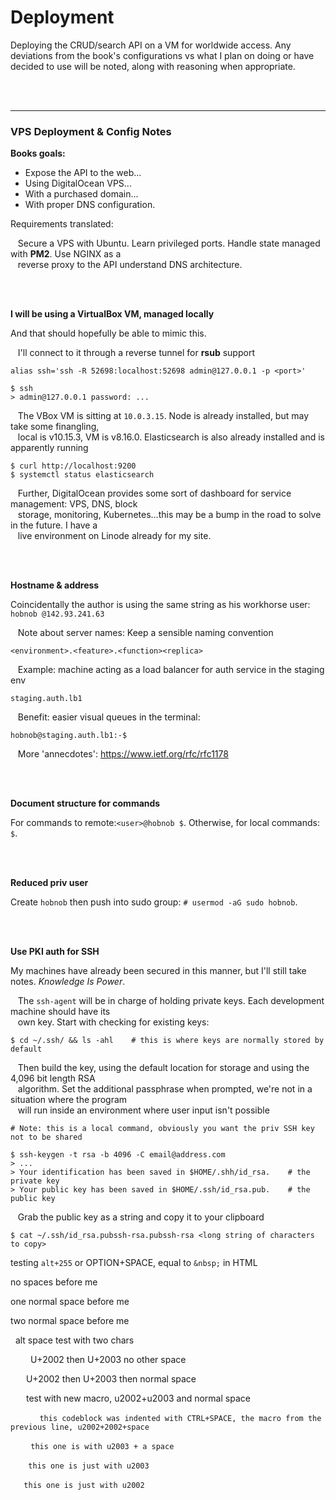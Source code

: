 # Deployment

Deploying the CRUD/search API on a VM for worldwide access. Any deviations from the book's configurations vs what
I plan on doing or have decided to use will be noted, along with reasoning when appropriate.

<br><br>



--------------------------------------------------------------------------------
### VPS Deployment & Config Notes

__Books goals:__

- Expose the API to the web...
- Using DigitalOcean VPS...
- With a purchased domain...
- With proper DNS configuration.

Requirements translated: <br>

&nbsp;&nbsp; Secure a VPS with Ubuntu. Learn privileged ports. Handle state managed with __PM2__. Use NGINX as a<br>
&nbsp;&nbsp; reverse proxy to the API understand DNS architecture.

<br><br>



__I will be using a VirtualBox VM, managed locally__

And that should hopefully be able to mimic this.

&nbsp;&nbsp; I'll connect to it through a reverse tunnel for __rsub__ support

  ```
  alias ssh='ssh -R 52698:localhost:52698 admin@127.0.0.1 -p <port>'

  $ ssh
  > admin@127.0.0.1 password: ...
  ```

&nbsp;&nbsp; The VBox VM is sitting at `10.0.3.15`. Node is already installed, but may take some finangling, <br>
&nbsp;&nbsp; local is v10.15.3, VM is v8.16.0. Elasticsearch is also already installed and is apparently running

  ```
  $ curl http://localhost:9200
  $ systemctl status elasticsearch
  ```

&nbsp;&nbsp; Further, DigitalOcean provides some sort of dashboard for service management: VPS, DNS, block <br>
&nbsp;&nbsp; storage, monitoring, Kubernetes...this may be a bump in the road to solve in the future. I have a  <br>
&nbsp;&nbsp; live environment on Linode already for my site.

<br><br>



__Hostname & address__

Coincidentally the author is using the same string as his workhorse user: `hobnob @142.93.241.63`

&nbsp;&nbsp; Note about server names: Keep a sensible naming convention

  ```
  <environment>.<feature>.<function><replica>
  ```

&nbsp;&nbsp; Example: machine acting as a load balancer for auth service in the staging env

  ```
  staging.auth.lb1
  ```

&nbsp;&nbsp; Benefit: easier visual queues in the terminal:

  ```
  hobnob@staging.auth.lb1:-$
  ```

&nbsp;&nbsp; More 'annecdotes': https://www.ietf.org/rfc/rfc1178

<br><br>



__Document structure for commands__

For commands to remote:`<user>@hobnob $`. Otherwise, for local commands: `$`.

<br><br>



__Reduced priv user__

Create `hobnob` then push into sudo group: `# usermod -aG sudo hobnob`.

<br><br>



__Use PKI auth for SSH__

My machines have already been secured in this manner, but I'll still take notes. _Knowledge Is Power_.

&nbsp;&nbsp; The `ssh-agent` will be in charge of holding private keys. Each development machine should have its<br>
&nbsp;&nbsp; own key. Start with checking for existing keys:

  ```
  $ cd ~/.ssh/ && ls -ahl    # this is where keys are normally stored by default
  ```

&nbsp;&nbsp; Then build the key, using the default location for storage and using the 4,096 bit length RSA <br>
&nbsp;&nbsp; algorithm. Set the additional passphrase when prompted, we're not in a situation where the program<br>
&nbsp;&nbsp; will run inside an environment where user input isn't possible

  ```
  # Note: this is a local command, obviously you want the priv SSH key not to be shared

  $ ssh-keygen -t rsa -b 4096 -C email@address.com
  > ...
  > Your identification has been saved in $HOME/.shh/id_rsa.    # the private key
  > Your public key has been saved in $HOME/.ssh/id_rsa.pub.    # the public key
  ```

&nbsp;&nbsp; Grab the public key as a string and copy it to your clipboard

  ```
  $ cat ~/.ssh/id_rsa.pubssh-rsa.pubssh-rsa <long string of characters to copy>
  ```


testing `alt+255` or OPTION+SPACE, equal to `&nbsp;` in HTML

no spaces before me

 one normal space before me

  two normal space before me


  alt space test with two chars


 
  U+2002 then U+2003 no other space

   U+2002 then U+2003 then normal space


   test with new macro, u2002+u2003 and normal space

   ```
   this codeblock was indented with CTRL+SPACE, the macro from the previous line, u2002+2002+space
   ```

  ```
  this one is with u2003 + a space
  ```

 ```
 this one is just with u2003
 ```

 ```
 this one is just with u2002
 ```
